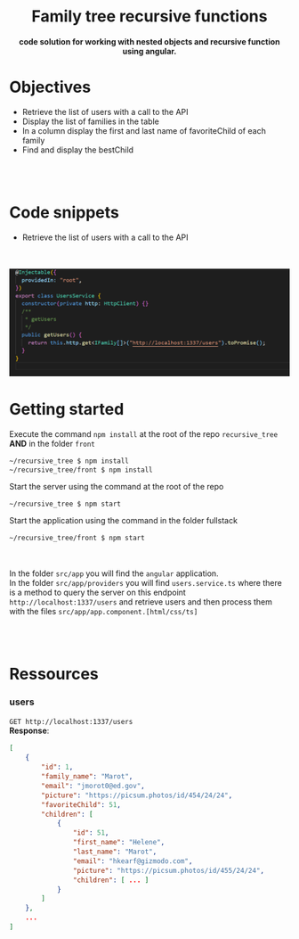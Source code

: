 <h1 align="center">
  Family tree recursive functions 
</h1>

<h4 align="center">
  code solution for working with nested objects  and recursive function using angular.
</h4>

# Objectives

- Retrieve the list of users with a call to the API
- Display the list of families in the table
- In a column display the first and last name of favoriteChild of each family
- Find and display the bestChild

<br/><br/>

# Code snippets

- Retrieve the list of users with a call to the API

<br/><br/>
<img src="../img/fetchusers.PNG" width="650">

# Getting started

Execute the command `npm install` at the root of the repo `recursive_tree` **AND** in the folder `front`

```console
~/recursive_tree $ npm install
~/recursive_tree/front $ npm install
```

Start the server using the command at the root of the repo

```console
~/recursive_tree $ npm start
```

Start the application using the command in the folder fullstack

```console
~/recursive_tree/front $ npm start
```

<br/><br/>
In the folder `src/app` you will find the `angular` application. \
In the folder `src/app/providers` you will find `users.service.ts` where there is a method to query the server on this endpoint `http://localhost:1337/users` and retrieve users and then process them with the files `src/app/app.component.[html/css/ts]`

<br/><br/>

# Ressources

### **users**

`GET http://localhost:1337/users` \
**Response**:

```json
[
    {
        "id": 1,
        "family_name": "Marot",
        "email": "jmorot0@ed.gov",
        "picture": "https://picsum.photos/id/454/24/24",
        "favoriteChild": 51,
        "children": [
            {
                "id": 51,
                "first_name": "Helene",
                "last_name": "Marot",
                "email": "hkearf@gizmodo.com",
                "picture": "https://picsum.photos/id/455/24/24",
                "children": [ ... ]
            }
        ]
    },
    ...
]
```

